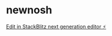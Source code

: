 # newnosh

[Edit in StackBlitz next generation editor ⚡️](https://stackblitz.com/~/github.com/khan7sh/newnosh)